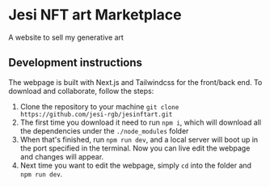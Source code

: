 # Jesi NFT art Marketplace

A website to sell my generative art

## Development instructions

The webpage is built with Next.js and Tailwindcss for the front/back end. To download and collaborate, follow the steps:

1. Clone the repository to your machine `git clone https://github.com/jesi-rgb/jesinftart.git`
2. The first time you download it need to run `npm i`, which will download all the dependencies under the `./node_modules` folder
3. When that's finished, run `npm run dev`, and a local server will boot up in the port specified in the terminal. Now you can live edit the webpage and changes will appear.
4. Next time you want to edit the webpage, simply `cd` into the folder and `npm run dev`.